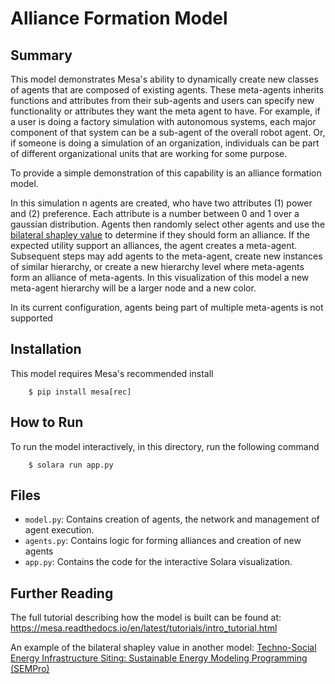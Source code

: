 # Alliance Formation Model

## Summary
This model demonstrates Mesa's ability to dynamically create new classes of agents that are composed of existing agents. These meta-agents  inherits functions and attributes from their sub-agents and users can specify new functionality or attributes they want the meta agent to have. For example, if a user is doing a factory simulation with autonomous systems, each major component of that system can be a sub-agent of the overall robot agent. Or, if someone is doing a simulation of an organization, individuals can be part of different organizational units that are working for some purpose.

To provide a simple demonstration of this capability is an alliance formation model.

In this simulation n agents are created, who have two attributes (1) power and (2) preference. Each attribute is a number between 0 and 1 over a gaussian distribution. Agents then randomly select other agents and use the [bilateral shapley value](https://en.wikipedia.org/wiki/Shapley_value) to determine if they should form an alliance. If the expected utility support an alliances, the agent creates a meta-agent. Subsequent steps may add agents to the meta-agent, create new instances of similar hierarchy, or create a new hierarchy level where meta-agents form an alliance of meta-agents. In this visualization of this model a new meta-agent hierarchy will be a larger node and a new color.

In its current configuration, agents being part of multiple meta-agents is not supported

## Installation

This model requires Mesa's recommended install
```
    $ pip install mesa[rec]
```

## How to Run

To run the model interactively, in this directory, run the following command

```
    $ solara run app.py
```

## Files

* ``model.py``: Contains creation of agents, the network and management of agent execution.
* ``agents.py``: Contains logic for forming alliances and creation of new agents
* ``app.py``: Contains the code for the interactive Solara visualization.

## Further Reading

The full tutorial describing how the model is built can be found at:
https://mesa.readthedocs.io/en/latest/tutorials/intro_tutorial.html

An example of the bilateral shapley value in another model:
[Techno-Social Energy Infrastructure Siting: Sustainable Energy Modeling Programming (SEMPro)](https://www.jasss.org/16/3/6.html)


